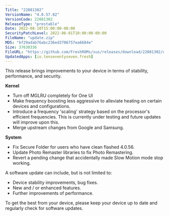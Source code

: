 ```yaml
---
Title: "22081302"
VersionName: "4.0.57.02"
VersionCode: 22081302
ReleaseType: "prestable"
Date: 2022-08-10T15:00:00-08:00
SecurityPatchLevel: 2022-06-01T10:00:00-00:00
FileName: "update.zip"
MD5: "bf29adab76abc236ed3706757ea6684e"
Size: 37630336
FileURL: "https://github.com/FreshROMs/sus/releases/download/22081302/update.zip"
UpdatedApps: [io.tenseventyseven.fresh]
---
```


This release brings improvements to your device in terms of stability, performance, and security.

**Kernel**

-   Turn off MGLRU completely for One UI
-   Make frequency boosting less aggressive to alleviate heating on certain devices and configurations.
-   Introduce a frequency 'scaling' strategy based on the processor's efficient frequencies. This is currently under testing and future updates will improve upon this.
-   Merge upstream changes from Google and Samsung.

**System**

-  Fix Secure Folder for users who have clean flashed 4.0.56.
-  Update Photo Remaster libraries to fix Photo Remastering.
-  Revert a pending change that accidentally made Slow Motion mode stop working.

A software update can include, but is not limited to:

-   Device stability improvements, bug fixes.
-   New and / or enhanced features.
-   Further improvements of performance.

To get the best from your device, please keep your device up to date and regularly check for software updates.


